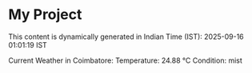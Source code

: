 # My Project

This content is dynamically generated in Indian Time (IST): 2025-09-16 01:01:19 IST


Current Weather in Coimbatore:
Temperature: 24.88 °C
Condition: mist
